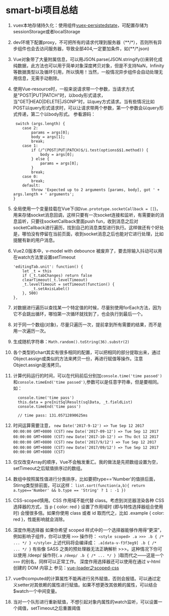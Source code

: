 ﻿# smart-bi项目总结

1. vuex本地存储持久化：使用组件[vuex-persistedstate](https://github.com/robinvdvleuten/vuex-persistedstate)，可配置存储为sessionStorage或者localStorage
2.	dev环境下配置proxy，不可把所有的请求代理到服务器（\*\*/\*），否则所有异步组件也会去访问服务器，导致全部404,一定要加条件，如(\*\*/\*.json)
3.	Vue对象带了大量附属信息，可以用JSON.parse(JSON.stringify())来转化成纯数据，此方法也可以用于简单对象深度拷贝对象，但是不支持NaN，Infinity等数据类型以及循环引用，所以慎用！当然，一般情况异步组件会自动处理无用信息，无需手动剔除。
4.	使用Vue-resource时，一般来说请求带一个参数，当请求方式是"POST|PUT|PATCH"时，以body形式请求，当"GET|HEAD|DELETE|JSONP"时，以quey方式请求。当有些情况比如POST以query形式请求时，可以让请求带两个参数，第一个参数会以query形式传递，第二个以body形式。
	参看源码：
	
		 switch (args.length) {
	        case 2:
	            params = args[0];
	            body = args[1];
	            break;
	        case 1:
	            if (/^(POST|PUT|PATCH)$/i.test(options$$1.method)) {
	                body = args[0];
	            } else {
	                params = args[0];
	            }
	            break;
	        case 0:
	            break;
	        default:
	            throw 'Expected up to 2 arguments [params, body], got ' + args.length + ' arguments';
	    }

5.	全局使用一个变量挂载在Vue下(如`Vue.prototype.socketCallback = []`)，用来存储socket消息回调，这样只要有一次socket连接和监听，有需要新的消息监听，只要往socketCallback里面push fun，收到消息之后对socketCallback进行遍历，找到自己的消息类型进行执行。这样做还有个好处是，哪怕没有停留在当前页面，收到socket消息之后也能对它进行处理，比如提醒有新的用户消息。
6.	Vue2.0版本中，v-model with debounce 被废弃了，要去除输入抖动可以用在watch方法里设置setTimeout

	    'editingTab.unit': function() {
            let _t = this
            if (_t.tabChanges) return false
            clearTimeout(_t.levelTimeout)
            _t.levelTimeout = setTimeout(function() {
                _t.setAxisLabel()
            }, 500)
        },

7.	对数据进行遍历以查找某一个特定值的时候，尽量别使用forEach方法，因为它不会跳出循环，哪怕第一次循环就找到了，也会执行到最后一个。
8.	对于同一个数组(对象)，尽量只遍历一次，提前拿到所有需要的结果，而不是用一次遍历一次。
9.	生成随机字符串：`Math.random().toString(36).substr(2)`
10.	各个类型的chart其实有很多相同的配置，可以把相同的部分提取出来，通过Object.assign或类似的方法来拷贝一份，再进行赋值等操作。注意Object.assign是浅拷贝。
11.	计算代码运行的时间，可以在代码前后分别加`console.time('time passed')` 和`console.timeEnd('time passed')`,参数可以是任意字符串，但是要相同。如：

		  console.time('time pass')
          this.data = preInitSqlResult(sqlData, _t.fieldList)
	      console.timeEnd('time pass')
	      
		  // time pass: 131.05712890625ms
12. 时间运算需要注意，
	`new Date('2017-9-12') => Tue Sep 12 2017 00:00:00 GMT+0800 (CST)`
	`new Date('2017-09-12') => Tue Sep 12 2017 08:00:00 GMT+0800 (CST)`
	`new Date('2017-10-12') => Thu Oct 12 2017 08:00:00 GMT+0800 (CST)`
	`new Date('2017/9/12') => Tue Sep 12 2017 00:00:00 GMT+0800 (CST)`
	`new Date('2017/09/12') => Tue Sep 12 2017 00:00:00 GMT+0800 (CST)`
13. 仅仅改变Array的顺序，Vue不会触发重汇。我的做法是先把数组设置为空，setTimeout之后赋值排序过的数组。
14. 数组中按照属性值进行分类排序，比如要把type=='Number'的值排后面，Stirng类型排前面，可以这样：
				`list.sort(function(a,b){
					return a.type=='Number' && b.type == 'String' ? 1 : -1
		})`
15. CSS-scoped慎用。CSS 作用域不能代替 class。考虑到浏览器渲染各种 CSS 选择器的方式，当 p { color: red } 设置了作用域时 (即与特性选择器组合使用时) 会慢很多倍。如果你使用 class 或者 id 取而代之，比如 .example { color: red }，性能影响就会消除。
16. 深度作用选择器
	如果你希望 scoped 样式中的一个选择器能够作用得“更深”，例如影响子组件，你可以使用 `>>>` 操作符：
			    `<style scoped>
					.a >>> .b { /* ... */ }
		</style>`
上述代码将会编译成：
`.a[data-v-f3f3eg9] .b { /* ... */ }`
有些像 SASS 之类的预处理器无法正确解析 >>>。这种情况下你可以使用 /deep/ 操作符(`.a /deep/ .b { /* ... */ } `)取而代之——这是一个 `>>>` 的别名，同样可以正常工作。
深度作用选择器还可以使用在通过 v-html 创建的 DOM 内容上
参见：[vue-loader之scoped-css](https://vue-loader.vuejs.org/zh-cn/features/scoped-css.html)

17. vue中computed的计算属性不能再进行另外赋值，否则会报错。可以通过定义setter对其依赖的属性进行赋值。如果不想更改其依赖的属性，可以结合$watch一个中间变量。
18. 当对一个队形进行重新赋值，不想引起对象内属性的watch监听，可以设置一个阈值，setTimeout之后重置阈值
